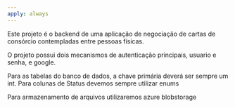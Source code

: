 ```yaml
---
apply: always
---
```


Este projeto é o backend de uma aplicação de negociação de cartas de 
consórcio contempladas entre pessoas físicas.

O projeto possui dois mecanismos de autenticação principais, usuario e senha, e google.

Para as tabelas do banco de dados, a chave primária deverá ser sempre um int. 
Para colunas de Status devemos sempre utilizar enums

Para armazenamento de arquivos utilizaremos azure blobstorage
